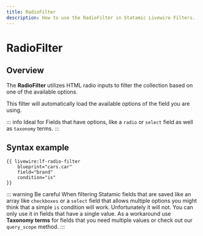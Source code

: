 ```yaml
---
title: RadioFilter
description: How to use the RadioFilter in Statamic Livewire Filters.
---
```


# RadioFilter

## Overview

The **RadioFilter** utilizes HTML radio inputs to filter the collection based on one of the available options.

This filter will automatically load the available options of the field you are using.

::: info Ideal for
Fields that have options, like a `radio` or `select` field as well as `taxonomy` terms.
:::

## Syntax example

```antlers
{{ livewire:lf-radio-filter
    blueprint="cars.car"
    field="brand"
    condition="is"
}}
```

::: warning Be careful
When filtering Statamic fields that are saved like an array like `checkboxes` or a `select` field that allows multiple options you might think that a simple `is` condition will work. Unfortunately it will not. You can only use it in fields that have a single value. As a workaround use **Taxonomy terms** for fields that you need multiple values or check out our `query_scope` method.
::: 